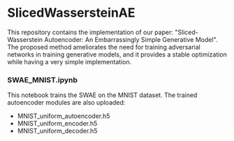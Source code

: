 # SlicedWassersteinAE

This repository contains the implementation of our paper: "Sliced-Wasserstein Autoencoder: An Embarrassingly Simple Generative Model". The proposed method ameliorates the need for training adversarial networks in training generative models, and it provides a stable optimization while having a very simple implementation. 


### SWAE_MNIST.ipynb

This notebook trains the SWAE on the MNIST dataset. The trained autoencoder modules are also uploaded:

* MNIST_uniform_autoencoder.h5
* MNIST_uniform_encoder.h5
* MNIST_uniform_decoder.h5



